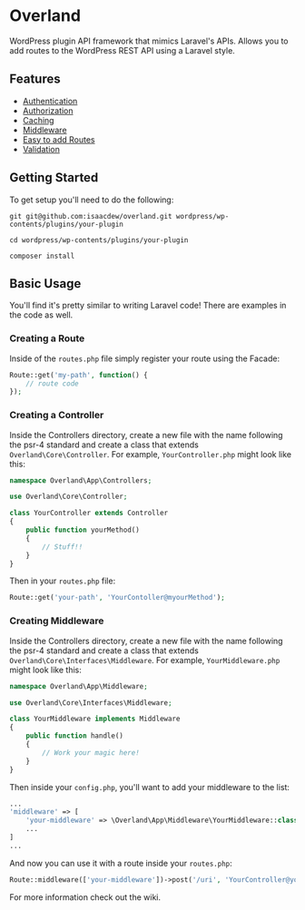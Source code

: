 # Overland
WordPress plugin API framework that mimics Laravel's APIs. Allows you to add routes to the WordPress REST API using a Laravel style.

## Features

- [Authentication](https://github.com/isaacdew/overland/wiki/Authentication)
- [Authorization](https://github.com/isaacdew/overland/wiki/Controllers#authorization)
- [Caching](https://github.com/isaacdew/overland/wiki/Caching)
- [Middleware](https://github.com/isaacdew/overland/wiki/Middleware)
- [Easy to add Routes](https://github.com/isaacdew/overland/wiki/Routes)
- [Validation](https://github.com/isaacdew/overland/wiki/Controllers#validation)

## Getting Started

To get setup you'll need to do the following:
```
git git@github.com:isaacdew/overland.git wordpress/wp-contents/plugins/your-plugin

cd wordpress/wp-contents/plugins/your-plugin

composer install
```

## Basic Usage
You'll find it's pretty similar to writing Laravel code! There are examples in the code as well.

### Creating a Route
Inside of the `routes.php` file simply register your route using the Facade:
```php
Route::get('my-path', function() {
    // route code
});
```

### Creating a Controller
Inside the Controllers directory, create a new file with the name following the psr-4 standard and create a class that extends `Overland\Core\Controller`. For example, `YourController.php` might look like this:

```php
namespace Overland\App\Controllers;

use Overland\Core\Controller;

class YourController extends Controller
{
    public function yourMethod()
    {
        // Stuff!!
    }
}

```

Then in your `routes.php` file:

```php
Route::get('your-path', 'YourContoller@myourMethod');
```

### Creating Middleware
Inside the Controllers directory, create a new file with the name following the psr-4 standard and create a class that extends `Overland\Core\Interfaces\Middleware`. For example, `YourMiddleware.php` might look like this:

```php
namespace Overland\App\Middleware;

use Overland\Core\Interfaces\Middleware;

class YourMiddleware implements Middleware
{
    public function handle()
    {
        // Work your magic here!
    }
}
```

Then inside your `config.php`, you'll want to add your middleware to the list:
```php
...
'middleware' => [
    'your-middleware' => \Overland\App\Middleware\YourMiddleware::class,
    ...
]
...
```

And now you can use it with a route inside your `routes.php`:
```php
Route::middleware(['your-middleware'])->post('/uri', 'YourController@yourMethod');
```

For more information check out the wiki.
